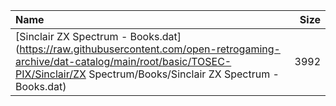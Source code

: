 |Name|Size|
|:---|---:|
|[Sinclair ZX Spectrum - Books.dat](https://raw.githubusercontent.com/open-retrogaming-archive/dat-catalog/main/root/basic/TOSEC-PIX/Sinclair/ZX Spectrum/Books/Sinclair ZX Spectrum - Books.dat)|3992|
